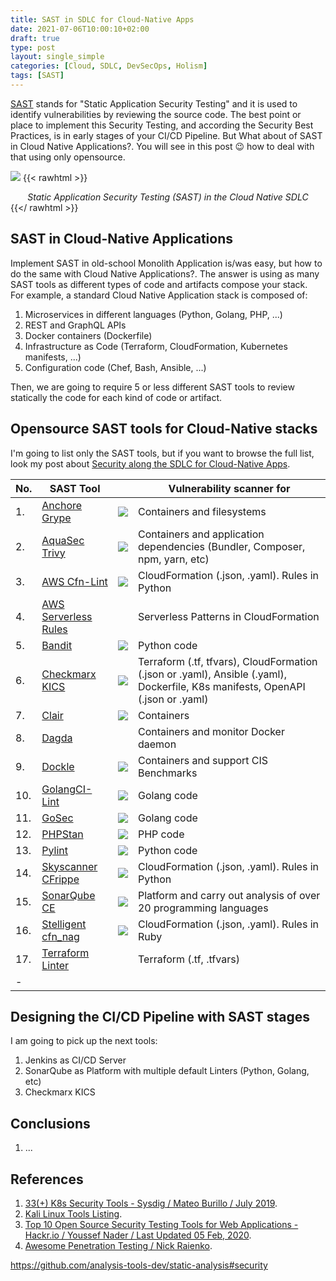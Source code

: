 ```yaml
---
title: SAST in SDLC for Cloud-Native Apps
date: 2021-07-06T10:00:10+02:00
draft: true
type: post
layout: single_simple
categories: [Cloud, SDLC, DevSecOps, Holism]
tags: [SAST]
---
```


[SAST](https://en.wikipedia.org/wiki/Static_application_security_testing) stands for "Static Application Security Testing" and it is used to identify vulnerabilities by reviewing the source code. The best point or place to implement this Security Testing, and according the Security Best Practices, is in early stages of your CI/CD Pipeline. But What about of SAST in Cloud Native Applications?. You will see in this post 😉 how to deal with that using only opensource.

[![](/assets/blog20210706_sast/20210706-sast-in-the-cloud-native-sdlc.png)](/assets/blog20210706_sast/20210706-sast-in-the-cloud-native-sdlc.png)
{{< rawhtml >}}
<i><center>Static Application Security Testing (SAST) in the Cloud Native SDLC</center></i>
{{</ rawhtml >}}

## SAST in Cloud-Native Applications

Implement SAST in old-school Monolith Application is/was easy, but how to do the same with Cloud Native Applications?. The answer is using as many SAST tools as different types of code and artifacts compose your stack.   
For example, a standard Cloud Native Application stack is composed of:
1. Microservices in different languages (Python, Golang, PHP, ...)
2. REST and GraphQL APIs
3. Docker containers (Dockerfile)
4. Infrastructure as Code (Terraform, CloudFormation, Kubernetes manifests, ...)
5. Configuration code (Chef, Bash, Ansible, ...)

Then, we are going to require 5 or less different SAST tools to review statically the code for each kind of code or artifact.

<!--more--> 

## Opensource SAST tools for Cloud-Native stacks

I'm going to list only the SAST tools, but if you want to browse the full list, look my post about [Security along the SDLC for Cloud-Native Apps](/2020/02/10/security-along-the-container-based-sdlc/#oss-sec-list).

| No. | SAST Tool                                              |                      | Vulnerability scanner for   |
|---  |---                                                     |---                   |---                          |
| 1.  | [Anchore Grype](https://github.com/anchore/grype)      | ![](/assets/blog20210706_sast/sast-anchore-grype.png)         | Containers and filesystems            |
| 2.  | [AquaSec Trivy](https://github.com/aquasecurity/trivy) | ![](/assets/blog20210706_sast/sast-aquasec-trivy.png)         | Containers and application dependencies (Bundler, Composer, npm, yarn, etc) |
| 3.  | [AWS Cfn-Lint](https://github.com/aws-cloudformation/cfn-lint)      | ![](/assets/blog20210706_sast/sast-cfn-lint.png) | CloudFormation (.json, .yaml). Rules in Python |
| 4.  | [AWS Serverless Rules](https://github.com/awslabs/serverless-rules) | ![]()                                            | Serverless Patterns in CloudFormation |
| 5.  | [Bandit](https://github.com/PyCQA/bandit)                   | ![](/assets/blog20210706_sast/sast-bandit.png)        | Python code |
| 6.  | [Checkmarx KICS](https://github.com/Checkmarx/kics)         | ![](/assets/blog20210706_sast/sast-checkmarx-kics.png)| Terraform (.tf, tfvars), CloudFormation (.json or .yaml), Ansible (.yaml), Dockerfile, K8s manifests, OpenAPI (.json or .yaml) |
| 7.  | [Clair](https://github.com/quay/clair)                      | ![](/assets/blog20210706_sast/sast-clair.png)         | Containers                            |
| 8.  | [Dagda](https://github.com/eliasgranderubio/dagda)          | ![]()                                                 | Containers and monitor Docker daemon  |
| 9.  | [Dockle](https://github.com/goodwithtech/dockle)            | ![](/assets/blog20210706_sast/sast-dockle.png)        | Containers and support CIS Benchmarks |
| 10. | [GolangCI-Lint](https://github.com/golangci/golangci-lint)  | ![](/assets/blog20210706_sast/sast-golangci-lint.png) | Golang code |
| 11. | [GoSec](https://github.com/securego/gosec)                  | ![](/assets/blog20210706_sast/sast-gosec.png)         | Golang code |
| 12. | [PHPStan](https://github.com/phpstan/phpstan)               | ![](/assets/blog20210706_sast/sast-phpstan.png)       | PHP code    |
| 13. | [Pylint](https://www.pylint.org)                            | ![](/assets/blog20210706_sast/sast-pylint.png)        | Python code |
| 14. | [Skyscanner CFrippe](https://github.com/Skyscanner/cfrippe) | ![](/assets/blog20210706_sast/sast-skyscanner-cfrippe.png) | CloudFormation (.json, .yaml). Rules in Python |
| 15. | [SonarQube CE](https://www.sonarqube.org)                   | ![](/assets/blog20210706_sast/sast-sonarqube.png)     | Platform and carry out analysis of over 20 programming languages |
| 16. | [Stelligent cfn_nag](https://github.com/stelligent/cfn_nag) | ![](/assets/blog20210706_sast/sast-stelligent-cfn_nag.png) | CloudFormation (.json, .yaml). Rules in Ruby   |
| 17. | [Terraform Linter](https://github.com/terraform-linters/tflint)  | ![]()                                            | Terraform (.tf, .tfvars) |
| -   |                                                                  |                                                  |                          |

## Designing the CI/CD Pipeline with SAST stages

I am going to pick up the next tools:

1. Jenkins as CI/CD Server
2. SonarQube as Platform with multiple default Linters (Python, Golang, etc)
3. Checkmarx KICS







## Conclusions

 1. ...



## References

1. [33(+) K8s Security Tools - Sysdig / Mateo Burillo / July 2019](https://sysdig.com/blog/33-kubernetes-security-tools).
2. [Kali Linux Tools Listing](https://tools.kali.org/tools-listing).
3. [Top 10 Open Source Security Testing Tools for Web Applications - Hackr.io / Youssef Nader / Last Updated 05 Feb, 2020](https://hackr.io/blog/top-10-open-source-security-testing-tools-for-web-applications).
4. [Awesome Penetration Testing / Nick Raienko](https://github.com/enaqx/awesome-pentest).


https://github.com/analysis-tools-dev/static-analysis#security

